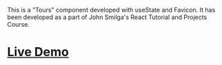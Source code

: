 This is a "Tours" component developed with useState and Favicon. It has been developed as a part of John Smilga's React Tutorial and Projects Course.

# [Live Demo](https://curious-sundae-7e5e55.netlify.app/)
